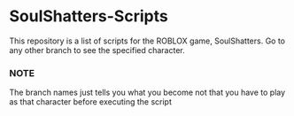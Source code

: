 # SoulShatters-Scripts
This repository is a list of scripts for the ROBLOX game, SoulShatters.
  Go to any other branch to see the specified character.
### NOTE
The branch names just tells you what you become not that you have to play as that character before executing the script
